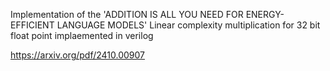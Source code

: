 Implementation of the 'ADDITION IS ALL YOU NEED FOR ENERGY-EFFICIENT LANGUAGE MODELS' 
Linear complexity multiplication for 32 bit float point implaemented in verilog

https://arxiv.org/pdf/2410.00907
